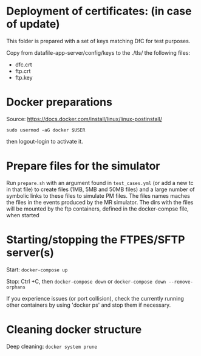 # Deployment of certificates: (in case of update)

This folder is prepared with a set of keys matching DfC for test purposes.

Copy from datafile-app-server/config/keys to the ./tls/ the following files:

- dfc.crt
- ftp.crt
- ftp.key

# Docker preparations

Source: <https://docs.docker.com/install/linux/linux-postinstall/>

`sudo usermod -aG docker $USER`

then logout-login to activate it.

# Prepare files for the simulator

Run `prepare.sh` with an argument found in `test_cases.yml` (or add a new tc in that file) to create files (1MB, 5MB and 50MB files) and a large number of 
symbolic links to these files to simulate PM files. The files names maches the files in
the events produced by the MR simulator. The dirs with the files will be mounted
by the ftp containers, defined in the docker-compse file, when started

# Starting/stopping the FTPES/SFTP server(s)

Start: `docker-compose up`

Stop: Ctrl +C, then `docker-compose down`  or `docker-compose down --remove-orphans`

If you experience issues (or port collision), check the currently running other containers
by using 'docker ps' and stop them if necessary.

# Cleaning docker structure

Deep cleaning: `docker system prune`
